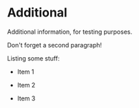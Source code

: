 # Additional

Additional information, for testing purposes.

Don't forget a second paragraph!

Listing some stuff:

* Item 1
+ Item 2
- Item 3
